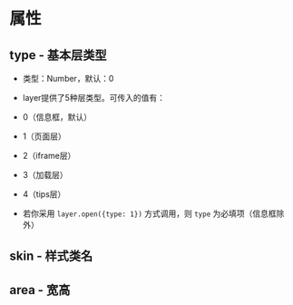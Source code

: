 # 属性

## type - 基本层类型

  - 类型：Number，默认：0

  - layer提供了5种层类型。可传入的值有：

  - 0（信息框，默认）

  - 1（页面层）

  - 2（iframe层）

  - 3（加载层）

  - 4（tips层）

  - 若你采用 `layer.open({type: 1})` 方式调用，则 `type` 为必填项（信息框除外）

## skin - 样式类名

## area - 宽高

